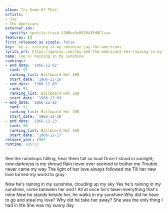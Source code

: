 ```yaml
---
album: Try Some Of This!
artists:
- Jay
- The Americans
external_ids:
  spotify: spotify:track:120BvxQsMS1M41PdBClcxa
features: []
first_released_as_single: false
key: -he-s--raining-in-my-sunshine-jay-the-americans
lyrics_url: https://genius.com/Jay-and-the-americans-hes-raining-in-my-sunshine-lyrics
name: (He's) Raining In My Sunshine
rankings:
- end_date: '1966-12-02'
  rank: 95
  ranking_list: Billboard Hot 100
  start_date: '1966-11-26'
- end_date: '1966-12-09'
  rank: 91
  ranking_list: Billboard Hot 100
  start_date: '1966-12-03'
- end_date: '1966-12-16'
  rank: 91
  ranking_list: Billboard Hot 100
  start_date: '1966-12-10'
- end_date: '1966-12-23'
  rank: 90
  ranking_list: Billboard Hot 100
  start_date: '1966-12-17'
release_year: 1964
runtime: 195733
---
```

See the raindrops falling, hear them fall so loud
Once I stood in sunlight; now darkness is my shroud
Rain never ever seemed to bother me
Trouble never came my way
The light of her love always followed me
Till her new love turned my world to gray

Now he's raining in my sunshine, clouding up my sky
Yes he's raining in my sunshine, come between her and I
All at once he's taken everything that's mine
Now he stands beside her, he walks in my sunshine
Why did he have to go and steal my love?
Why did he take her away?
She was the only thing I had in life
She was my sunny day
